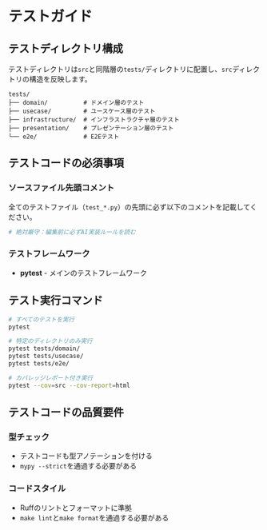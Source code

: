 # テストガイド

## テストディレクトリ構成

テストディレクトリは`src`と同階層の`tests/`ディレクトリに配置し、`src`ディレクトリの構造を反映します。

```
tests/
├── domain/          # ドメイン層のテスト
├── usecase/         # ユースケース層のテスト
├── infrastructure/  # インフラストラクチャ層のテスト
├── presentation/    # プレゼンテーション層のテスト
└── e2e/             # E2Eテスト
```

## テストコードの必須事項

### ソースファイル先頭コメント

全てのテストファイル（`test_*.py`）の先頭に必ず以下のコメントを記載してください。

```python
# 絶対厳守：編集前に必ずAI実装ルールを読む
```

### テストフレームワーク

- **pytest** - メインのテストフレームワーク

## テスト実行コマンド

```bash
# すべてのテストを実行
pytest

# 特定のディレクトリのみ実行
pytest tests/domain/
pytest tests/usecase/
pytest tests/e2e/

# カバレッジレポート付き実行
pytest --cov=src --cov-report=html
```

## テストコードの品質要件

### 型チェック

- テストコードも型アノテーションを付ける
- `mypy --strict`を通過する必要がある

### コードスタイル

- Ruffのリントとフォーマットに準拠
- `make lint`と`make format`を通過する必要がある
